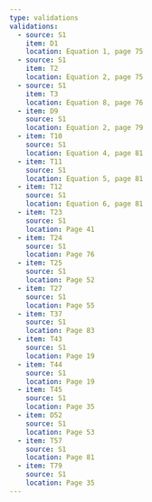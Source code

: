 ```yaml
---
type: validations
validations:
  - source: S1
    item: D1
    location: Equation 1, page 75
  - source: S1
    item: T2
    location: Equation 2, page 75
  - source: S1
    item: T3
    location: Equation 8, page 76
  - item: D9
    source: S1
    location: Equation 2, page 79
  - item: T10
    source: S1
    location: Equation 4, page 81
  - item: T11
    source: S1
    location: Equation 5, page 81
  - item: T12
    source: S1
    location: Equation 6, page 81
  - item: T23
    source: S1
    location: Page 41
  - item: T24
    source: S1
    location: Page 76
  - item: T25
    source: S1
    location: Page 52
  - item: T27
    source: S1
    location: Page 55
  - item: T37
    source: S1
    location: Page 83
  - item: T43
    source: S1
    location: Page 19
  - item: T44
    source: S1
    location: Page 19
  - item: T45
    source: S1
    location: Page 35
  - item: D52
    source: S1
    location: Page 53
  - item: T57
    source: S1
    location: Page 81
  - item: T79
    source: S1
    location: Page 35
---
```

